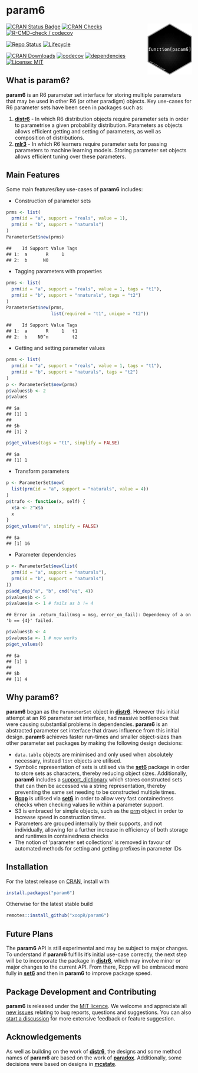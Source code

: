 param6
================

<img src="man/figures/logo.png" align="right" alt="" width="120" />

[![CRAN Status
Badge](https://www.r-pkg.org/badges/version-ago/param6)](https://cran.r-project.org/package=param6)
[![CRAN
Checks](https://cranchecks.info/badges/worst/param6)](https://cran.r-project.org/web/checks/check_results_param6.html)
[![R-CMD-check /
codecov](https://github.com/xoopR/param6/actions/workflows/check-covr.yml/badge.svg?branch=main)](https://github.com/xoopR/param6/actions/workflows/check-covr.yml)

[![Repo
Status](https://www.repostatus.org/badges/latest/active.svg)](https://github.com/xoopR/param6)
[![Lifecycle](https://lifecycle.r-lib.org/articles/figures/lifecycle-experimental.svg)](https://github.com/xoopR/param6)

[![CRAN
Downloads](https://cranlogs.r-pkg.org/badges/grand-total/param6)](https://cran.r-project.org/package=param6)
[![codecov](https://codecov.io/gh/xoopR/param6/branch/master/graph/badge.svg)](https://codecov.io/gh/xoopR/param6)
[![dependencies](https://tinyverse.netlify.com/badge/param6)](https://CRAN.R-project.org/package=param6)
[![License:
MIT](https://img.shields.io/badge/License-MIT-yellow.svg)](https://opensource.org/licenses/MIT)

## What is param6?

**param6** is an R6 parameter set interface for storing multiple
parameters that may be used in other R6 (or other paradigm) objects. Key
use-cases for R6 parameter sets have been seen in packages such as:

1.  **[distr6](https://CRAN.R-project.org/package=distr6)** - In which
    R6 distribution objects require parameter sets in order to
    parametrise a given probability distribution. Parameters as objects
    allows efficient getting and setting of parameters, as well as
    composition of distributions.
2.  **[mlr3](https://CRAN.R-project.org/package=mlr3)** - In which R6
    learners require parameter sets for passing parameters to machine
    learning models. Storing parameter set objects allows efficient
    tuning over these parameters.

## Main Features

Some main features/key use-cases of **param6** includes:

-   Construction of parameter sets

``` r
prms <- list(
  prm(id = "a", support = "reals", value = 1),
  prm(id = "b", support = "naturals")
)
ParameterSet$new(prms)
```

    ##    Id Support Value Tags
    ## 1:  a       R     1     
    ## 2:  b      N0

-   Tagging parameters with properties

``` r
prms <- list(
  prm(id = "a", support = "reals", value = 1, tags = "t1"),
  prm(id = "b", support = "nnaturals", tags = "t2")
)
ParameterSet$new(prms,
                 list(required = "t1", unique = "t2"))
```

    ##    Id Support Value Tags
    ## 1:  a       R     1   t1
    ## 2:  b    N0^n         t2

-   Getting and setting parameter values

``` r
prms <- list(
  prm(id = "a", support = "reals", value = 1, tags = "t1"),
  prm(id = "b", support = "naturals", tags = "t2")
)
p <- ParameterSet$new(prms)
p$values$b <- 2
p$values
```

    ## $a
    ## [1] 1
    ## 
    ## $b
    ## [1] 2

``` r
p$get_values(tags = "t1", simplify = FALSE)
```

    ## $a
    ## [1] 1

-   Transform parameters

``` r
p <- ParameterSet$new(
  list(prm(id = "a", support = "naturals", value = 4))
)
p$trafo <- function(x, self) {
  x$a <- 2^x$a
  x
}
p$get_values("a", simplify = FALSE)
```

    ## $a
    ## [1] 16

-   Parameter dependencies

``` r
p <- ParameterSet$new(list(
  prm(id = "a", support = "naturals"),
  prm(id = "b", support = "naturals")
))
p$add_dep("a", "b", cnd("eq", 4))
p$values$b <- 5
p$values$a <- 1 # fails as b != 4
```

    ## Error in .return_fail(msg = msg, error_on_fail): Dependency of a on 'b == {4}' failed.

``` r
p$values$b <- 4
p$values$a <- 1 # now works
p$get_values()
```

    ## $a
    ## [1] 1
    ## 
    ## $b
    ## [1] 4

## Why param6?

**param6** began as the `ParameterSet` object in
**[distr6](https://CRAN.R-project.org/package=distr6)**. However this
initial attempt at an R6 parameter set interface, had massive
bottlenecks that were causing substantial problems in dependencies.
**param6** is an abstracted parameter set interface that draws influence
from this initial design. **param6** achieves faster run-times and
smaller object-sizes than other parameter set packages by making the
following design decisions:

-   `data.table` objects are minimised and only used when absolutely
    necessary, instead `list` objects are utilised.
-   Symbolic representation of sets is utilised via the
    **[set6](https://CRAN.R-project.org/package=set6)** package in order
    to store sets as characters, thereby reducing object sizes.
    Additionally, **param6** includes a
    [support\_dictionary](https://xoopr.github.io/param6/reference/support_dictionary.html)
    which stores constructed sets that can then be accessed via a string
    representation, thereby preventing the same set needing to be
    constructed multiple times.
-   **[Rcpp](https://CRAN.R-project.org/package=Rcpp)** is utilised via
    **[set6](https://CRAN.R-project.org/package=set6)** in order to
    allow very fast containedness checks when checking values lie within
    a parameter support.
-   S3 is embraced for simple objects, such as the
    [prm](https://xoopr.github.io/param6/reference/prm.html) object in
    order to increase speed in construction times.
-   Parameters are grouped internally by their supports, and not
    individually, allowing for a further increase in efficiency of both
    storage and runtimes in containedness checks
-   The notion of ‘parameter set collections’ is removed in favour of
    automated methods for setting and getting prefixes in parameter IDs

## Installation

For the latest release on
[CRAN](https://CRAN.R-project.org/package=param6), install with

``` r
install.packages("param6")
```

Otherwise for the latest stable build

``` r
remotes::install_github("xoopR/param6")
```

## Future Plans

The **param6** API is still experimental and may be subject to major
changes. To understand if **param6** fulfills it’s initial use-case
correctly, the next step will be to incorporate the package in
**[distr6](https://CRAN.R-project.org/package=distr6)**, which may
involve minor or major changes to the current API. From there, Rcpp will
be embraced more fully in
**[set6](https://CRAN.R-project.org/package=set6)** and then in
**param6** to improve package speed.

## Package Development and Contributing

**param6** is released under the [MIT
licence](https://opensource.org/licenses/MIT). We welcome and appreciate
all [new issues](https://github.com/xoopR/param6/issues) relating to bug
reports, questions and suggestions. You can also [start a
discussion](https://github.com/xoopR/param6/discussions) for more
extensive feedback or feature suggestion.

## Acknowledgements

As well as building on the work of
**[distr6](https://CRAN.R-project.org/package=distr6)**, the designs and
some method names of **param6** are based on the work of
**[paradox](https://CRAN.R-project.org/package=paradox)**. Additionally,
some decisions were based on designs in
**[mcstate](https://github.com/mrc-ide/mcstate)**.
